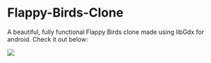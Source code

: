 # Flappy-Birds-Clone
A beautiful, fully functional Flappy Birds clone made using libGdx for android. 
Check it out below:

<img src="https://media.giphy.com/media/xUNda5scDmxuDHax8c/giphy.gif">
